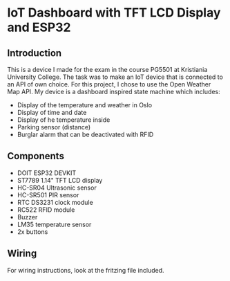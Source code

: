 # IoT Dashboard with TFT LCD Display and ESP32
## Introduction
This is a device I made for the exam in the course PG5501 at Kristiania University College. The task was to make an IoT device that is connected to an API of own choice. For this project, I chose to use the Open Weather Map API. My device is a dashboard inspired state machine which includes: 
* Display of the temperature and weather in Oslo
* Display of time and date
* Display of he temperature inside
* Parking sensor (distance)
* Burglar alarm that can be deactivated with RFID

## Components
* DOIT ESP32 DEVKIT
* ST7789 1.14" TFT LCD display
* HC-SR04 Ultrasonic sensor
* HC-SR501 PIR sensor
* RTC DS3231 clock module
* RC522 RFID module
* Buzzer
* LM35 temperature sensor
* 2x buttons

## Wiring
For wiring instructions, look at the fritzing file included.
